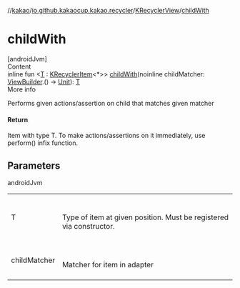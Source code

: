 //[kakao](../../../index.md)/[io.github.kakaocup.kakao.recycler](../index.md)/[KRecyclerView](index.md)/[childWith](child-with.md)



# childWith  
[androidJvm]  
Content  
inline fun <[T](child-with.md) : [KRecyclerItem](../-k-recycler-item/index.md)<*>> [childWith](child-with.md)(noinline childMatcher: [ViewBuilder](../../io.github.kakaocup.kakao.common.builders/-view-builder/index.md).() -> [Unit](https://kotlinlang.org/api/latest/jvm/stdlib/kotlin/-unit/index.html)): [T](child-with.md)  
More info  


Performs given actions/assertion on child that matches given matcher



#### Return  


Item with type T. To make actions/assertions on it immediately, use perform() infix function.



## Parameters  
  
androidJvm  
  
| | |
|---|---|
| <a name="io.github.kakaocup.kakao.recycler/KRecyclerView/childWith/#kotlin.Function1[io.github.kakaocup.kakao.common.builders.ViewBuilder,kotlin.Unit]/PointingToDeclaration/"></a>T| <a name="io.github.kakaocup.kakao.recycler/KRecyclerView/childWith/#kotlin.Function1[io.github.kakaocup.kakao.common.builders.ViewBuilder,kotlin.Unit]/PointingToDeclaration/"></a><br><br>Type of item at given position. Must be registered via constructor.<br><br>|
| <a name="io.github.kakaocup.kakao.recycler/KRecyclerView/childWith/#kotlin.Function1[io.github.kakaocup.kakao.common.builders.ViewBuilder,kotlin.Unit]/PointingToDeclaration/"></a>childMatcher| <a name="io.github.kakaocup.kakao.recycler/KRecyclerView/childWith/#kotlin.Function1[io.github.kakaocup.kakao.common.builders.ViewBuilder,kotlin.Unit]/PointingToDeclaration/"></a><br><br>Matcher for item in adapter<br><br>|
  
  



